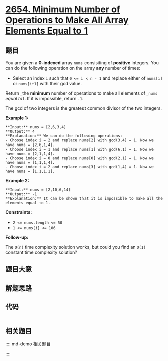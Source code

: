 # [2654. Minimum Number of Operations to Make All Array Elements Equal to 1](https://leetcode.com/problems/minimum-number-of-operations-to-make-all-array-elements-equal-to-1)

## 题目

You are given a **0-indexed**  array `nums` consisiting of **positive**
integers. You can do the following operation on the array **any** number of
times:

  * Select an index `i` such that `0 <= i < n - 1` and replace either of `nums[i]` or `nums[i+1]` with their gcd value.

Return _the **minimum** number of operations to make all elements of _`nums`
_equal to_`1`. If it is impossible, return `-1`.

The gcd of two integers is the greatest common divisor of the two integers.



**Example 1:**

    
    
    **Input:** nums = [2,6,3,4]
    **Output:** 4
    **Explanation:** We can do the following operations:
    - Choose index i = 2 and replace nums[2] with gcd(3,4) = 1. Now we have nums = [2,6,1,4].
    - Choose index i = 1 and replace nums[1] with gcd(6,1) = 1. Now we have nums = [2,1,1,4].
    - Choose index i = 0 and replace nums[0] with gcd(2,1) = 1. Now we have nums = [1,1,1,4].
    - Choose index i = 2 and replace nums[3] with gcd(1,4) = 1. Now we have nums = [1,1,1,1].
    

**Example 2:**

    
    
    **Input:** nums = [2,10,6,14]
    **Output:** -1
    **Explanation:** It can be shown that it is impossible to make all the elements equal to 1.
    



**Constraints:**

  * `2 <= nums.length <= 50`
  * `1 <= nums[i] <= 106`



**Follow-up:**

The `O(n)` time complexity solution works, but could you find an `O(1)`
constant time complexity solution?


## 题目大意

## 解题思路

## 代码

```javascript

```

## 相关题目

:::: md-demo 相关题目

::::
